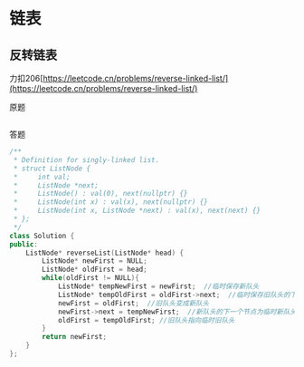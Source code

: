 # 链表
## 反转链表
力扣206[https://leetcode.cn/problems/reverse-linked-list/](https://leetcode.cn/problems/reverse-linked-list/)

原题
```
```

答题
```C++
/**
 * Definition for singly-linked list.
 * struct ListNode {
 *     int val;
 *     ListNode *next;
 *     ListNode() : val(0), next(nullptr) {}
 *     ListNode(int x) : val(x), next(nullptr) {}
 *     ListNode(int x, ListNode *next) : val(x), next(next) {}
 * };
 */
class Solution {
public:
    ListNode* reverseList(ListNode* head) {
        ListNode* newFirst = NULL;
        ListNode* oldFirst = head;
        while(oldFirst != NULL){
            ListNode* tempNewFirst = newFirst;  //临时保存新队头
            ListNode* tempOldFirst = oldFirst->next;  //临时保存旧队头的下一个节点
            newFirst = oldFirst;  //旧队头变成新队头
            newFirst->next = tempNewFirst;  //新队头的下一个节点为临时新队头。
            oldFirst = tempOldFirst; //旧队头指向临时旧队头
        }
        return newFirst;
    }
};
```